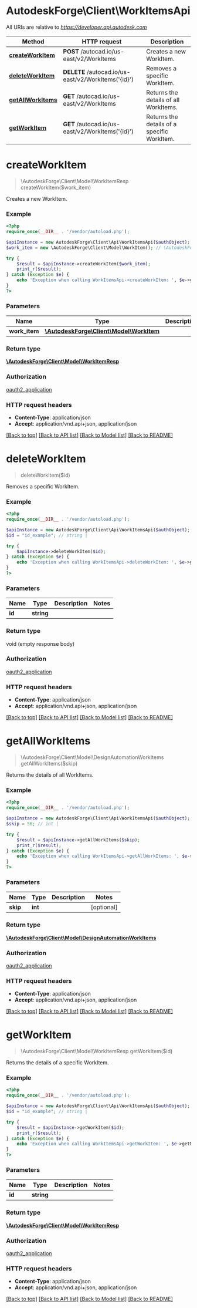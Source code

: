 # AutodeskForge\Client\WorkItemsApi

All URIs are relative to *https://developer.api.autodesk.com*

Method | HTTP request | Description
------------- | ------------- | -------------
[**createWorkItem**](WorkItemsApi.md#createWorkItem) | **POST** /autocad.io/us-east/v2/WorkItems | Creates a new WorkItem.
[**deleteWorkItem**](WorkItemsApi.md#deleteWorkItem) | **DELETE** /autocad.io/us-east/v2/WorkItems(&#39;{id}&#39;) | Removes a specific WorkItem.
[**getAllWorkItems**](WorkItemsApi.md#getAllWorkItems) | **GET** /autocad.io/us-east/v2/WorkItems | Returns the details of all WorkItems.
[**getWorkItem**](WorkItemsApi.md#getWorkItem) | **GET** /autocad.io/us-east/v2/WorkItems(&#39;{id}&#39;) | Returns the details of a specific WorkItem.


# **createWorkItem**
> \AutodeskForge\Client\Model\WorkItemResp createWorkItem($work_item)

Creates a new WorkItem.

### Example
```php
<?php
require_once(__DIR__ . '/vendor/autoload.php');

$apiInstance = new AutodeskForge\Client\Api\WorkItemsApi($authObject);
$work_item = new \AutodeskForge\Client\Model\WorkItem(); // \AutodeskForge\Client\Model\WorkItem | 

try {
    $result = $apiInstance->createWorkItem($work_item);
    print_r($result);
} catch (Exception $e) {
    echo 'Exception when calling WorkItemsApi->createWorkItem: ', $e->getMessage(), PHP_EOL;
}
?>
```

### Parameters

Name | Type | Description  | Notes
------------- | ------------- | ------------- | -------------
 **work_item** | [**\AutodeskForge\Client\Model\WorkItem**](../Model/\AutodeskForge\Client\Model\WorkItem.md)|  |

### Return type

[**\AutodeskForge\Client\Model\WorkItemResp**](../Model/WorkItemResp.md)

### Authorization

[oauth2_application](../../README.md#oauth2_application)

### HTTP request headers

 - **Content-Type**: application/json
 - **Accept**: application/vnd.api+json, application/json

[[Back to top]](#) [[Back to API list]](../../README.md#documentation-for-api-endpoints) [[Back to Model list]](../../README.md#documentation-for-models) [[Back to README]](../../README.md)

# **deleteWorkItem**
> deleteWorkItem($id)

Removes a specific WorkItem.

### Example
```php
<?php
require_once(__DIR__ . '/vendor/autoload.php');

$apiInstance = new AutodeskForge\Client\Api\WorkItemsApi($authObject);
$id = "id_example"; // string | 

try {
    $apiInstance->deleteWorkItem($id);
} catch (Exception $e) {
    echo 'Exception when calling WorkItemsApi->deleteWorkItem: ', $e->getMessage(), PHP_EOL;
}
?>
```

### Parameters

Name | Type | Description  | Notes
------------- | ------------- | ------------- | -------------
 **id** | **string**|  |

### Return type

void (empty response body)

### Authorization

[oauth2_application](../../README.md#oauth2_application)

### HTTP request headers

 - **Content-Type**: application/json
 - **Accept**: application/vnd.api+json, application/json

[[Back to top]](#) [[Back to API list]](../../README.md#documentation-for-api-endpoints) [[Back to Model list]](../../README.md#documentation-for-models) [[Back to README]](../../README.md)

# **getAllWorkItems**
> \AutodeskForge\Client\Model\DesignAutomationWorkItems getAllWorkItems($skip)

Returns the details of all WorkItems.

### Example
```php
<?php
require_once(__DIR__ . '/vendor/autoload.php');

$apiInstance = new AutodeskForge\Client\Api\WorkItemsApi($authObject);
$skip = 56; // int | 

try {
    $result = $apiInstance->getAllWorkItems($skip);
    print_r($result);
} catch (Exception $e) {
    echo 'Exception when calling WorkItemsApi->getAllWorkItems: ', $e->getMessage(), PHP_EOL;
}
?>
```

### Parameters

Name | Type | Description  | Notes
------------- | ------------- | ------------- | -------------
 **skip** | **int**|  | [optional]

### Return type

[**\AutodeskForge\Client\Model\DesignAutomationWorkItems**](../Model/DesignAutomationWorkItems.md)

### Authorization

[oauth2_application](../../README.md#oauth2_application)

### HTTP request headers

 - **Content-Type**: application/json
 - **Accept**: application/vnd.api+json, application/json

[[Back to top]](#) [[Back to API list]](../../README.md#documentation-for-api-endpoints) [[Back to Model list]](../../README.md#documentation-for-models) [[Back to README]](../../README.md)

# **getWorkItem**
> \AutodeskForge\Client\Model\WorkItemResp getWorkItem($id)

Returns the details of a specific WorkItem.

### Example
```php
<?php
require_once(__DIR__ . '/vendor/autoload.php');

$apiInstance = new AutodeskForge\Client\Api\WorkItemsApi($authObject);
$id = "id_example"; // string | 

try {
    $result = $apiInstance->getWorkItem($id);
    print_r($result);
} catch (Exception $e) {
    echo 'Exception when calling WorkItemsApi->getWorkItem: ', $e->getMessage(), PHP_EOL;
}
?>
```

### Parameters

Name | Type | Description  | Notes
------------- | ------------- | ------------- | -------------
 **id** | **string**|  |

### Return type

[**\AutodeskForge\Client\Model\WorkItemResp**](../Model/WorkItemResp.md)

### Authorization

[oauth2_application](../../README.md#oauth2_application)

### HTTP request headers

 - **Content-Type**: application/json
 - **Accept**: application/vnd.api+json, application/json

[[Back to top]](#) [[Back to API list]](../../README.md#documentation-for-api-endpoints) [[Back to Model list]](../../README.md#documentation-for-models) [[Back to README]](../../README.md)

